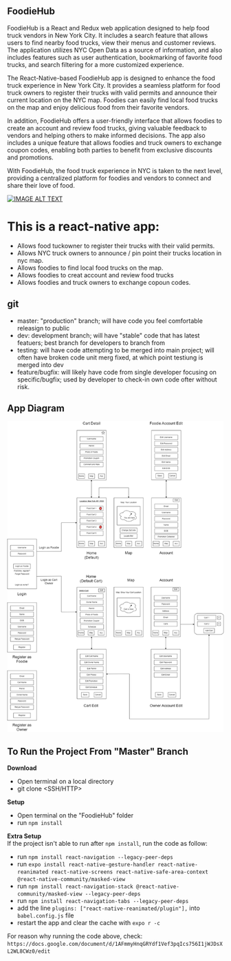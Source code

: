 ## FoodieHub

FoodieHub is a React and Redux web application designed to help food truck vendors in New York City. It includes a search feature that allows users to find nearby food trucks, view their menus and customer reviews. The application utilizes NYC Open Data as a source of information, and also includes features such as user authentication, bookmarking of favorite food trucks, and search filtering for a more customized experience.

The React-Native-based FoodieHub app is designed to enhance the food truck experience in New York City. It provides a seamless platform for food truck owners to register their trucks with valid permits and announce their current location on the NYC map. Foodies can easily find local food trucks on the map and enjoy delicious food from their favorite vendors.

In addition, FoodieHub offers a user-friendly interface that allows foodies to create an account and review food trucks, giving valuable feedback to vendors and helping others to make informed decisions. The app also includes a unique feature that allows foodies and truck owners to exchange coupon codes, enabling both parties to benefit from exclusive discounts and promotions.

With FoodieHub, the food truck experience in NYC is taken to the next level, providing a centralized platform for foodies and vendors to connect and share their love of food.

[![IMAGE ALT TEXT](http://img.youtube.com/vi/YOUTUBE_VIDEO_ID_HERE/0.jpg)](http://www.youtube.com/watch?v=sDzQ5awNoik&ab "Video Title")

# This is a react-native app:

- Allows food tuckowner to register their trucks with their valid permits.
- Allows NYC truck owners to announce / pin point their trucks location in nyc map.
- Allows foodies to find local food trucks on the map.
- Allows foodies to creat account and review food trucks
- Allows foodies and truck owners to exchange copoun codes.

## git

- master: "production" branch; will have code you feel comfortable releasign to public
- dev: development branch; will have "stable" code that has latest featuers; best branch for developers to branch from
- testing: will have code attempting to be merged into main project; will often have broken code unit merg fixed, at which point testiung is merged into dev
- feature/bugfix: will likely have code from single developer focusing on specific/bugfix; used by developer to check-in own code ofter without risk.

## App Diagram

<img src= "https://github.com/ahmedesoliman/FoodieHub/blob/master/repo/AppDiagram.png" width=auto height= auto>

## To Run the Project From "Master" Branch

**Download**

- Open terminal on a local directory
- git clone <SSH/HTTP>

**Setup**

- Open terminal on the "FoodieHub" folder
- run `npm install`

**Extra Setup**
<br />If the project isn't able to run after `npm install`, run the code as follow:

- run `npm install react-navigation --legacy-peer-deps`
- run `expo install react-native-gesture-handler react-native-reanimated react-native-screens react-native-safe-area-context @react-native-community/masked-view`
- run `npm install react-navigation-stack @react-native-community/masked-view --legacy-peer-deps`
- run `npm install react-navigation-tabs --legacy-peer-deps`
- add the line `plugins: ["react-native-reanimated/plugin"],` into `babel.config.js` file
- restart the app and clear the cache with `expo r -c`

For reason why running the code above, check: `https://docs.google.com/document/d/1AFmmyHnqGRYdf1Vef3pqIcs756I1jWJDsXL2WL8CWz0/edit`
